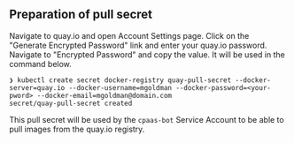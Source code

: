 ## Preparation of pull secret

Navigate to quay.io and open Account Settings page. Click on the "Generate Encrypted Password"
link and enter your quay.io password. Navigate to "Encrypted Password" and copy the value.
It will be used in the command below.

```
❯ kubectl create secret docker-registry quay-pull-secret --docker-server=quay.io --docker-username=mgoldman --docker-password=<your-pword> --docker-email=mgoldman@domain.com
secret/quay-pull-secret created
```

This pull secret will be used by the `cpaas-bot` Service Account to be able to pull images
from the quay.io registry.
